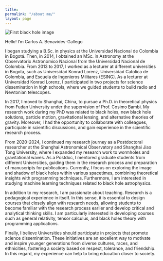 ```yaml
---
title: 
permalink: "/about me/"
layout: page
---
```


![First black hole image](/assets/aboutmefig.png)

Hello! I’m Carlos A. Benavides-Gallego

I began studying a B.Sc. in physics at the Universidad Nacional de Colombia in Bogotá. Then, in 2014, I obtained an MSc. in Astronomy at the Observatorio Astronomico Nacional from the Universidad Nacional de Colombia. From 2013 to 2017, I worked as a lecturer at different universities in Bogota, such as Universidad Konrad Lorenz, Universidad Catolica de Colombia, and Escuela de Ingenieros Militares (ESING). As a lecturer at Universidad Konrad Lorenz, I participated in two projects for science dissemination in high schools, where we guided students to build radio and Newtonian telescopes. 

In 2017, I moved to Shanghai, China, to pursue a Ph.D. in theoretical physics from Fudan University under the supervision of Prof. Cosimo Bambi. My research work during my PhD was related to black holes, new black hole solutions, particle motion, gravitational lensing, and alternative theories of gravity. Moreover, I had the opportunity to collaborate with colleagues, participate in scientific discussions, and gain experience in the scientific research process. 

From 2020-2024, I continued my research journey as a Postdoctoral researcher at the Shanghai Astronomical Observatory and Shanghai Jiao Tong University, where I expanded my research work to wormholes and gravitational waves. As a Postdoc, I mentored graduate students from different Universities, guiding them in the research process and preparation of manuscripts for publications. Currently, I focus on exploring the image and shadow of black holes within various spacetimes, combining theoretical insights with programming techniques. Furthermore, I am interested in studying machine learning techniques related to black hole astrophysics.   
	
In addition to my research, I am passionate about teaching. Research is a pedagogical experience in itself. In this sense, it is essential to design courses that closely align with research needs, allowing students to become familiar with the research process earlier and develop critical and analytical thinking skills. I am particularly interested in developing courses such as general relativity, tensor calculus, and black holes theory with programming applications.
	
Finally, I believe Universities should participate in projects that promote science dissemination. These initiatives are an excellent way to motivate and inspire younger generations from diverse cultures, races, and ethnicities, fostering a society based on respect, tolerance, and friendship. In this regard, my experience can help to bring education closer to society.
